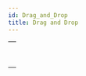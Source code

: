 ```yaml
---
id: Drag_and_Drop
title: Drag and Drop
---
```

||
|---|
|[<!-- INCLUDE #_command_.Drop position.Syntax -->](../../commands-legacy/drop-position.md)<br/><!-- INCLUDE #_command_.Drop position.Summary -->|
|[<!-- INCLUDE #_command_.SET DRAG ICON.Syntax -->](../../commands-legacy/set-drag-icon.md)<br/><!-- INCLUDE #_command_.SET DRAG ICON.Summary -->|
